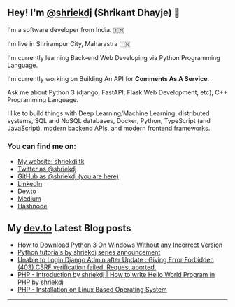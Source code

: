 ## Hey! I'm [@shriekdj](https://twitter.com/shriekdj) (Shrikant Dhayje) 👋

I'm a software developer from India. :india:

I'm live in Shrirampur City, Maharastra :india:

I'm currently learning Back-end Web Developing via Python Programming Language.

I'm currently working on Building An API for **Comments As A Service**.

Ask me about Python 3 (django, FastAPI, Flask Web Development, etc), C++ Programming Language.

I like to build things with Deep Learning/Machine Learning, distributed systems, SQL and NoSQL databases, Docker, Python, TypeScript (and JavaScript), modern backend APIs, and modern frontend frameworks.

### You can find me on:

* [My website: shriekdj.tk](https://shriekdj.tk/)
* [Twitter as @shriekdj](https://twitter.com/shriekdj)
* [GitHub as @shriekdj (you are here)](https://github.com/shriekdj)
* [LinkedIn](https://www.linkedin.com/in/shriekdj/)
* [Dev.to](https://dev.to/shriekdj)
* [Medium](https://shriekdj.medium.com/)
* [Hashnode](https://shriekdj.hashnode.dev)


<!--
**shriekdj/shriekdj** is a ✨ _special_ ✨ repository because its `README.md` (this file) appears on your GitHub profile.

Here are some ideas to get you started:

- 🔭 I’m currently working on ...
- 🌱 I’m currently learning ...
- 👯 I’m looking to collaborate on ...
- 🤔 I’m looking for help with ...
- 💬 Ask me about ...
- 📫 How to reach me: ...
- 😄 Pronouns: ...
- ⚡ Fun fact: ...
-->

## My [dev.to](https://dev.to/shriekdj) Latest Blog posts
<!-- BLOG-POST-LIST:START -->
- [How to Download Python 3 On Windows Without any Incorrect Version](https://dev.to/shriekdj/how-to-download-python-3-on-windows-without-any-incorrect-version-1kie)
- [Python tutorials by shriekdj series announcement](https://dev.to/shriekdj/python-tutorials-by-shriekdj-series-announcement-b9f)
- [Unable to Login Django Admin after Update : Giving Error Forbidden &lpar;403&rpar; CSRF verification failed. Request aborted.](https://dev.to/shriekdj/unable-to-login-django-admin-after-update-giving-error-forbidden-403-csrf-verification-failed-request-aborted-36g9)
- [PHP - Introduction by shriekdj | How to write Hello World Program in PHP by shriekdj](https://dev.to/shriekdj/php-introduction-by-shriekdj-how-to-write-hello-world-program-in-php-by-shriekdj-4fcn)
- [PHP - Installation on Linux Based Operating System](https://dev.to/shriekdj/php-installation-on-linux-based-operating-system-3mfo)
<!-- BLOG-POST-LIST:END -->
---
